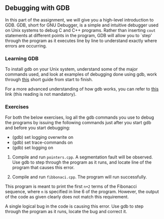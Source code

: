 ## Debugging with GDB

In this part of the assignment, we will give you a high-level introduction to GDB. GDB, short for GNU Debugger, is a simple and intuitive debugger used on Unix systems to debug C and C++ programs. Rather than inserting <code>cout</code> statements at different points in the program, GDB will allow you to `step' through the program as it executes line by line to understand exactly where errors are occurring.

### Learning GDB

To install gdb on your Unix system, understand some of the major commands used, and look at examples of debugging done using gdb, work through [this](https://www.tutorialspoint.com/gnu_debugger/gdb_quick_guide.htm) short guide from start to finish.

For a more advanced understanding of how gdb works, you can refer to [this](http://web.mit.edu/gnu/doc/html/gdb_toc.html) link (this reading is not mandatory).

### Exercises

For both the below exercises, log all the gdb commands you use to debug the programs by issuing the following commands just after you start gdb and before you start debugging:

- (gdb) set logging overwrite on
- (gdb) set trace-commands on
- (gdb) set logging on

1. Compile and run <code>pointers.cpp</code>. A segmentation fault will be observed. Use gdb to step through the program as it runs, and locate line of the program that causes this error.

2. Compile and run <code>fibbonaci.cpp</code>. The program will run successfully. 

This program is meant to print the first <code>n+2</code> terms of the Fibonacci sequence, where <code>n</code> is specified in line 6 of the program. However, the output of the code as given clearly does not match this requirement. 

A single logical bug in the code is causing this error. Use gdb to step through the program as it runs, locate the bug and correct it.

